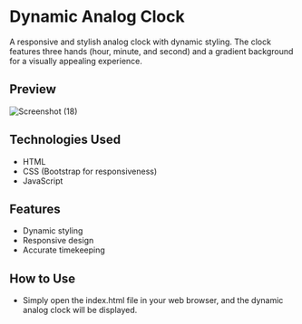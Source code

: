 # Dynamic Analog Clock
A responsive and stylish analog clock with dynamic styling. The clock features three hands (hour, minute, and second) and a gradient background for a visually appealing experience.

## Preview
![Screenshot (18)](https://github.com/Harshit2012/Analog_Clock/assets/105143145/431d8ce8-303f-4968-9663-5a4f75f639bc)
## Technologies Used
- HTML
- CSS (Bootstrap for responsiveness)
- JavaScript
## Features
- Dynamic styling
- Responsive design
- Accurate timekeeping
## How to Use
- Simply open the index.html file in your web browser, and the dynamic analog clock will be displayed.
